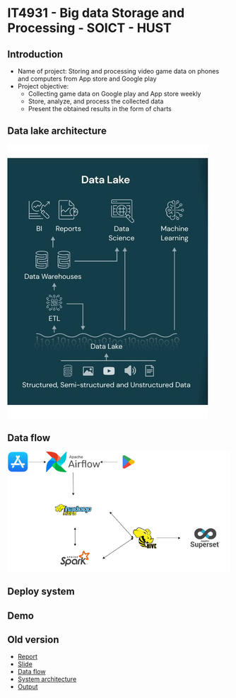 # IT4931 - Big data Storage and Processing - SOICT - HUST

## Introduction
<ul>
  <li>Name of project: Storing and processing video game data on phones and computers from App store and Google play</li>
  <li>Project objective:
    <ul>
      <li>Collecting game data on Google play and App store weekly</li>
      <li>Store, analyze, and process the collected data</li>
      <li>Present the obtained results in the form of charts</li>
    </ul>
  </li>
</ul>

## Data lake architecture
  <img src="https://github.com/Tran-Ngoc-Bao/AnalyzeGameData/blob/master/pictures/design/DataLake.jpg">

## Data flow
  <img src="https://github.com/Tran-Ngoc-Bao/AnalyzeGameData/blob/master/pictures/design/DataFlow.png">

## Deploy system


## Demo


## Old version
<ul>
  <li><a href="https://github.com/Tran-Ngoc-Bao/AnalyzeGameData/blob/master/old_version/report/report.pdf">Report</a></li>
  <li><a href="https://github.com/Tran-Ngoc-Bao/AnalyzeGameData/blob/master/old_version/report/slide.pptx">Slide</a></li>
  <li><a href="https://github.com/Tran-Ngoc-Bao/AnalyzeGameData/blob/master/old_version/report/system-flow.png">Data flow</a></li>
  <li><a href="https://github.com/Tran-Ngoc-Bao/AnalyzeGameData/blob/master/old_version/report/VirtualMachine.png">System architecture</a></li>
  <li><a href="https://github.com/Tran-Ngoc-Bao/AnalyzeGameData/blob/master/old_version/report/screen-shots/">Output</a></li>
</ul>
